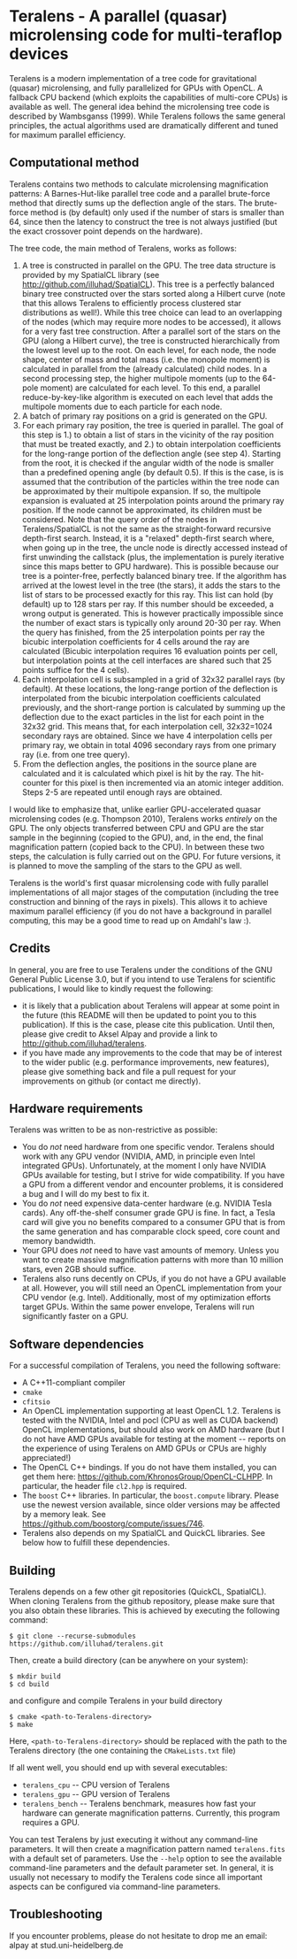# Teralens - A parallel (quasar) microlensing code for multi-teraflop devices

Teralens is a modern implementation of a tree code for gravitational (quasar) microlensing, and fully parallelized for GPUs with OpenCL. A fallback CPU backend (which exploits the capabilities of multi-core CPUs) is available as well.
The general idea behind the microlensing tree code is described by Wambsganss (1999). While Teralens follows the same general principles, the actual algorithms used are dramatically different and tuned for maximum parallel efficiency.

## Computational method
Teralens contains two methods to calculate microlensing magnification patterns: A Barnes-Hut-like parallel tree code and a parallel brute-force method that directly sums up the deflection angle of the stars. The brute-force method is (by default) only used if the number of stars is smaller than 64, since then the latency to construct the tree is not always justified (but the exact crossover point depends on the hardware).

The tree code, the main method of Teralens, works as follows:
1. A tree is constructed in parallel on the GPU. The tree data structure is provided by my SpatialCL library (see http://github.com/illuhad/SpatialCL). This tree is a perfectly balanced binary tree constructed over the stars sorted along a Hilbert curve (note that this allows Teralens to efficiently process clustered star distributions as well!). While this tree choice can lead to an overlapping of the nodes (which may require more nodes to be accessed), it allows for a very fast tree construction.
   After a parallel sort of the stars on the GPU (along a Hilbert curve), the tree is constructed hierarchically from the lowest level up to the root. On each level, for each node, the node shape, center of mass and total mass (i.e. the monopole moment) is calculated in parallel from the (already calculated) child nodes. In a second processing step, the higher multipole moments (up to the 64-pole moment) are calculated for each level.
   To this end, a parallel reduce-by-key-like algorithm is executed on each level that adds the multipole moments due to each particle for each node.
2. A batch of primary ray positions on a grid is generated on the GPU.
3. For each primary ray position, the tree is queried in parallel. The goal of this step is 1.) to obtain a list of stars in the vicinity of the ray position that must be treated exactly, and 2.) to obtain interpolation coefficients for the long-range portion of the deflection angle (see step 4). Starting from the root, it is checked if the angular width of the node is smaller than a predefined opening angle (by default 0.5). If this is the case, is is assumed that the contribution of the particles within the tree node can be approximated by their multipole expansion. If so, the multipole expansion is evaluated at 25 interpolation points around the primary ray position.
   If the node cannot be approximated, its children must be considered. Note that the query order of the nodes in Teralens/SpatialCL is not the same as the straight-forward recursive depth-first search. Instead, it is a "relaxed" depth-first search where, when going up in the tree, the uncle node is directly accessed instead of first unwinding the callstack (plus, the implementation is purely iterative since this maps better to GPU hardware). This is possible because our tree is a pointer-free, perfectly balanced binary tree.
   If the algorithm has arrived at the lowest level in the tree (the stars), it adds the stars to the list of stars to be processed exactly for this ray. This list can hold (by default) up to 128 stars per ray. If this number should be exceeded, a wrong output is generated. This is however practically impossible since the number of exact stars is typically only around 20-30 per ray.
   When the query has finished, from the 25 interpolation points per ray the bicubic interpolation coefficients for 4 cells around the ray are calculated (Bicubic interpolation requires 16 evaluation points per cell, but interpolation points at the cell interfaces are shared such that 25 points suffice for the 4 cells).
4. Each interpolation cell is subsampled in a grid of 32x32 parallel rays (by default). At these locations, the long-range portion of the deflection is interpolated from the bicubic interpolation coefficients calculated previously, and the short-range portion is calculated by summing up the deflection due to the exact particles in the list for each point in the 32x32 grid. This means that, for each interpolation cell, 32x32=1024 secondary rays are obtained. Since we have 4 interpolation cells per primary ray, we obtain in total 4096 secondary rays from one primary ray (i.e. from one tree query).
5. From the deflection angles, the positions in the source plane are calculated and it is calculated which pixel is hit by the ray. The hit-counter for this pixel is then incremented via an atomic integer addition.
Steps 2-5 are repeated until enough rays are obtained.

I would like to emphasize that, unlike earlier GPU-accelerated quasar microlensing codes (e.g. Thompson 2010), Teralens works _entirely_ on the GPU. The only objects transferred between CPU and GPU are the star sample in the beginning (copied to the GPU), and, in the end, the final magnification pattern (copied back to the CPU). In between these two steps, the calculation is fully carried out on the GPU. For future versions, it is planned to move the sampling of the stars to the GPU as well.

Teralens is the world's first quasar microlensing code with fully parallel implementations of all major stages of the computation (including the tree construction and binning of the rays in pixels). This allows it to achieve maximum parallel efficiency (if you do not have a background in parallel computing, this may be a good time to read up on Amdahl's law :).

## Credits
In general, you are free to use Teralens under the conditions of the GNU General Public License 3.0, but if you intend to use Teralens for scientific publications, I would like to kindly request the following:
* it is likely that a publication about Teralens will appear at some point in the future (this README will then be updated to point you to this publication). If this is the case, please cite this publication. Until then, please give credit to Aksel Alpay and provide a link to http://github.com/illuhad/teralens.
* if you have made any improvements to the code that may be of interest to the wider public (e.g. performance improvements, new features), please give something back and file a pull request for your improvements on github (or contact me directly).

## Hardware requirements
Teralens was written to be as non-restrictive as possible:
* You do _not_ need hardware from one specific vendor. Teralens should work with any GPU vendor (NVIDIA, AMD, in principle even Intel integrated GPUs). Unfortunately, at the moment I only have NVIDIA GPUs available for testing, but I strive for wide compatibility. If you have a GPU from a different vendor and encounter problems, it is considered a bug and I will do my best to fix it.
* You do _not_ need expensive data-center hardware (e.g. NVIDIA Tesla cards). Any off-the-shelf consumer grade GPU is fine. In fact, a Tesla card will give you no benefits compared to a consumer GPU that is from the same generation and has comparable clock speed, core count and memory bandwidth.
* Your GPU does _not_ need to have vast amounts of memory. Unless you want to create massive magnification patterns with more than 10 million stars, even 2GB should suffice.
* Teralens also runs decently on CPUs, if you do not have a GPU available at all. However, you will still need an OpenCL implementation from your CPU vendor (e.g. Intel). Additionally, most of my optimization efforts target GPUs. Within the same power envelope, Teralens will run significantly faster on a GPU.

## Software dependencies
For a successful compilation of Teralens, you need the following software:
* A C++11-compliant compiler
* `cmake`
* `cfitsio`
* An OpenCL implementation supporting at least OpenCL 1.2. Teralens is tested with the NVIDIA, Intel and pocl (CPU as well as CUDA backend) OpenCL implementations, but should also work on AMD hardware (but I do not have AMD GPUs available for testing at the moment -- reports on the experience of using Teralens on AMD GPUs or CPUs are highly appreciated!)
* The OpenCL C++ bindings. If you do not have them installed, you can get them here: https://github.com/KhronosGroup/OpenCL-CLHPP. In particular, the header file `cl2.hpp` is required.
* The `boost` C++ libraries. In particular, the `boost.compute` library. Please use the newest version available, since older versions may be affected by a memory leak. See https://github.com/boostorg/compute/issues/746.
* Teralens also depends on my SpatialCL and QuickCL libraries. See below how to fulfill these dependencies.

## Building

Teralens depends on a few other git repositories (QuickCL, SpatialCL). When cloning Teralens from the github repository, please make sure that you also obtain these libraries. This is achieved by executing the following command:
```
$ git clone --recurse-submodules https://github.com/illuhad/teralens.git
```

Then, create a build directory (can be anywhere on your system):
```
$ mkdir build
$ cd build
```
and configure and compile Teralens in your build directory
```
$ cmake <path-to-Teralens-directory>
$ make
```
Here, `<path-to-Teralens-directory>` should be replaced with the path to the Teralens directory (the one containing the `CMakeLists.txt` file)

If all went well, you should end up with several executables:
* `teralens_cpu` -- CPU version of Teralens
* `teralens_gpu` -- GPU version of Teralens
* `teralens_bench` -- Teralens benchmark, measures how fast your hardware can generate magnification patterns. Currently, this program requires a GPU.

You can test Teralens by just executing it without any command-line parameters. It will then create a magnification pattern named `teralens.fits` with a default set of parameters.
Use the `--help` option to see the available command-line parameters and the default parameter set. In general, it is usually not necessary to modify the Teralens code since all important aspects can be configured via command-line parameters.

## Troubleshooting
If you encounter problems, please do not hesitate to drop me an email: alpay at stud.uni-heidelberg.de
